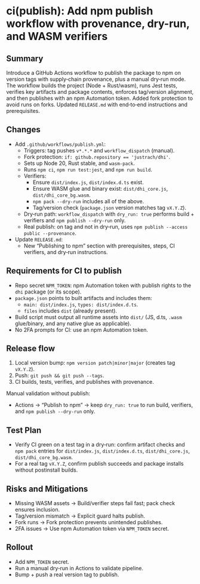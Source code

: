 # ci(publish): Add npm publish workflow with provenance, dry-run, and WASM verifiers

## Summary

Introduce a GitHub Actions workflow to publish the package to npm on version tags with supply‑chain provenance, plus a manual dry‑run mode. The workflow builds the project (Node + Rust/wasm), runs Jest tests, verifies key artifacts and package contents, enforces tag/version alignment, and then publishes with an npm Automation token. Added fork protection to avoid runs on forks. Updated `RELEASE.md` with end‑to‑end instructions and prerequisites.

## Changes

- Add `.github/workflows/publish.yml`:
  - Triggers: tag pushes `v*.*.*` and `workflow_dispatch` (manual).
  - Fork protection: `if: github.repository == 'justrach/dhi'`.
  - Sets up Node 20, Rust stable, and `wasm-pack`.
  - Runs `npm ci`, `npm run test:jest`, and `npm run build`.
  - Verifiers:
    - Ensure `dist/index.js`, `dist/index.d.ts` exist.
    - Ensure WASM glue and binary exist: `dist/dhi_core.js`, `dist/dhi_core_bg.wasm`.
    - `npm pack --dry-run` includes all of the above.
    - Tag/version check (`package.json` version matches tag `vX.Y.Z`).
  - Dry‑run path: `workflow_dispatch` with `dry_run: true` performs build + verifiers and `npm publish --dry-run` only.
  - Real publish: on tag and not in dry‑run, uses `npm publish --access public --provenance`.
- Update `RELEASE.md`:
  - New “Publishing to npm” section with prerequisites, steps, CI verifiers, and dry‑run instructions.

## Requirements for CI to publish

- Repo secret `NPM_TOKEN`: npm Automation token with publish rights to the `dhi` package (or its scope).
- `package.json` points to built artifacts and includes them:
  - `main: dist/index.js`, `types: dist/index.d.ts`.
  - `files` includes `dist` (already present).
- Build script must output all runtime assets into `dist/` (JS, d.ts, `.wasm` glue/binary, and any native glue as applicable).
- No 2FA prompts for CI: use an npm Automation token.

## Release flow

1) Local version bump: `npm version patch|minor|major` (creates tag `vX.Y.Z`).
2) Push: `git push && git push --tags`.
3) CI builds, tests, verifies, and publishes with provenance.

Manual validation without publish:
- Actions → “Publish to npm” → keep `dry_run: true` to run build, verifiers, and `npm publish --dry-run` only.

## Test Plan

- Verify CI green on a test tag in a dry‑run: confirm artifact checks and `npm pack` entries for `dist/index.js`, `dist/index.d.ts`, `dist/dhi_core.js`, `dist/dhi_core_bg.wasm`.
- For a real tag `vX.Y.Z`, confirm publish succeeds and package installs without postinstall builds.

## Risks and Mitigations

- Missing WASM assets → Build/verifier steps fail fast; pack check ensures inclusion.
- Tag/version mismatch → Explicit guard halts publish.
- Fork runs → Fork protection prevents unintended publishes.
- 2FA issues → Use npm Automation token via `NPM_TOKEN` secret.

## Rollout

- Add `NPM_TOKEN` secret.
- Run a manual dry‑run in Actions to validate pipeline.
- Bump + push a real version tag to publish.

